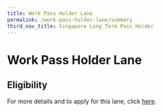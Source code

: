 ```yaml
---
title: Work Pass Holder Lane
permalink: /work-pass-holder-lane/summary
third_nav_title: Singapore Long Term Pass Holder
---
```


# Work Pass Holder Lane

## Eligibility

For more details and to apply for this lane, click [here](/wphl/requirements-and-process).
